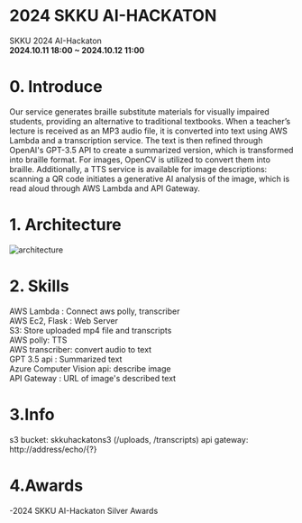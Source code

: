 # 2024 SKKU AI-HACKATON
SKKU 2024 AI-Hackaton  
**2024.10.11 18:00 ~ 2024.10.12 11:00**

# 0. Introduce
Our service generates braille substitute materials for visually impaired students, providing an alternative to traditional textbooks. When a teacher’s lecture is received as an MP3 audio file, it is converted into text using AWS Lambda and a transcription service. The text is then refined through OpenAI's GPT-3.5 API to create a summarized version, which is transformed into braille format. For images, OpenCV is utilized to convert them into braille. Additionally, a TTS service is available for image descriptions: scanning a QR code initiates a generative AI analysis of the image, which is read aloud through AWS Lambda and API Gateway.

# 1. Architecture
![architecture](https://github.com/user-attachments/assets/c8fc6718-a731-42b1-9b88-e039b767617c)

# 2. Skills
AWS Lambda : Connect aws polly, transcriber  
AWS Ec2, Flask : Web Server  
S3: Store uploaded mp4 file and transcripts  
AWS polly: TTS  
AWS transcriber: convert audio to text  
GPT 3.5 api : Summarized text  
Azure Computer Vision api: describe image  
API Gateway : URL of image's described text  

# 3.Info
s3 bucket: skkuhackatons3 (/uploads, /transcripts)
api gateway: http://address/echo/{?}

# 4.Awards
-2024 SKKU AI-Hackaton Silver Awards

